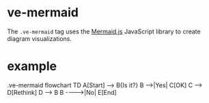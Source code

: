 # ve-mermaid

The `.ve-mermaid` tag uses the [Mermaid.js](https://mermaid.js.org/) JavaScript library to create diagram visualizations.

# example
<ve-snippet collapsible label="Juncture mermaid example">
    .ve-mermaid
        flowchart TD
            A[Start] --> B{Is it?}
            B -->|Yes| C[OK]
            C --> D[Rethink]
            D --> B
            B ---->|No| E[End]
</ve-snippet>
